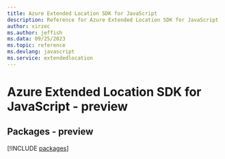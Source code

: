 ```yaml
---
title: Azure Extended Location SDK for JavaScript
description: Reference for Azure Extended Location SDK for JavaScript
author: xirzec
ms.author: jeffish
ms.data: 09/25/2023
ms.topic: reference
ms.devlang: javascript
ms.service: extendedlocation
---
```

# Azure Extended Location SDK for JavaScript - preview
## Packages - preview
[!INCLUDE [packages](extended-location-index.md)]